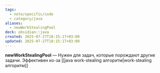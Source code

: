 ```yaml
---
tags:
  - note/specific/code
  - category/java
aliases:
  - newWorkStealingPool
deck: obsidian::java
created: 2025-07-27T18:15:17+03:00
updated: 2025-07-27T18:15:17+03:00
---
```


**newWorkStealingPool**
—
Нужен для задач, которые порождают другие задачи. Эффективен из-за [[java work-stealing алгоритм|work-stealing алгоритм]]
